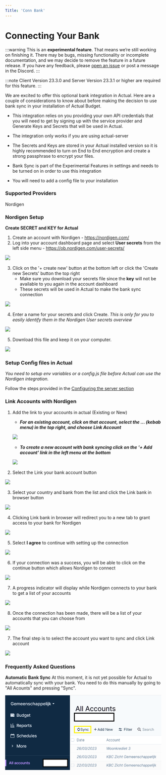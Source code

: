 ```yaml
---
Title: 'Conn Bank'
---
```


# Connecting Your Bank

:::warning
This is an **experimental feature**. That means we’re still working on finishing it. There may be bugs, missing functionality or incomplete documentation, and we may decide to remove the feature in a future release. If you have any feedback, please [open an issue](https://github.com/actualbudget/actual/issues) or post a message in the Discord.
:::

:::note
Client Version 23.3.0 and 
Server Version 23.3.1 or higher are required for this feature.
:::

We are excited to offer this optional bank integration in Actual. Here are a couple of considerations to know about before making the decision to use bank sync in your installation of Actual Budget.

- This integration relies on you providing your own API credentials that you will need to get by signing up with the service provider and Generate Keys and Secrets that will be used in Actual.

- The integration only works if you are using actual-server

- The Secrets and Keys are stored in your Actual installed version so it is highly recommended to turn on End to End encryption and create a strong passphrase to encrypt your files.

- Bank Sync is part of the Experimental Features in settings and needs to be turned on in order to use this integration

- You will need to add a config file to your installation

### Supported Providers
Nordigen

### Nordigen Setup

**Create SECRET and KEY for Actual**
1. Create an account with Nordigen - https://nordigen.com/
2. Log into your account dashboard page and select **User secrets** from the left side menu - https://ob.nordigen.com/user-secrets/

![](/static/img/connecting-your-bank/connecting-your-bank-nordigen-01.png)

3. Click on the '+ create new' button at the bottom left or click the 'Create new Secrets' button the top right
    - Make sure you download your secrets file since the **key** will not be available to you again in the account dashboard
    - These secrets will be used in Actual to make the bank sync connection

![](/static/img/connecting-your-bank/connecting-your-bank-nordigen-02.png)

4. Enter a name for your secrets and click Create. 
*This is only for you to easily identify them in the Nordigen User secrets overview*

![](/static/img/connecting-your-bank/connecting-your-bank-nordigen-03.png)

5. Download this file and keep it on your computer. 

![](/static/img/connecting-your-bank/connecting-your-bank-nordigen-04.png)

### Setup Config files in Actual  
*You need to setup env variables or a config.js file before Actual can use the Nordigen integration.*

Follow the steps provided in the [Configuring the server section](https://actualbudget.github.io/docs/Installing/Configuration)

### Link Accounts with Nordigen 
1. Add the link to your accounts in actual (Existing or New)  
    - ***For an existing account, click on that account, select the ... (kebab menu) in the top right, and choose Link Account***

    ![](/static/img/connecting-your-bank/connecting-your-bank-01.png)

    - ***To create a new account with bank syncing click on the '+ Add account' link in the left menu at the bottom***

    ![](/static/img/connecting-your-bank/connecting-your-bank-02.png)

2. Select the Link your bank account button

![](/static/img/connecting-your-bank/connecting-your-bank-03.png)

3. Select your country and bank from the list and click the Link bank in browser button

![](/static/img/connecting-your-bank/connecting-your-bank-04.png)

4. Clicking Link bank in browser will redirect you to a new tab to grant access to your bank for Nordigen

![](/static/img/connecting-your-bank/connecting-your-bank-05.png)

5. Select **I agree** to continue with setting up the connection

![](/static/img/connecting-your-bank/connecting-your-bank-06.png)

6. If your connection was a success, you will be able to click on the continue button which allows Nordigen to connect

![](/static/img/connecting-your-bank/connecting-your-bank-07.png)

7. A progress indicator will display while Nordigen connects to your bank to get a list of your accounts

![](/static/img/connecting-your-bank/connecting-your-bank-08.png)

8. Once the connection has been made, there will be a list of your accounts that you can choose from

![](/static/img/connecting-your-bank/connecting-your-bank-09.png)

7. The final step is to select the account you want to sync and click Link account

![](/static/img/connecting-your-bank/connecting-your-bank-10.png)


### Frequently Asked Questions
**Automatic Bank Sync**
At this moment, it is not yet possible for Actual to automatically sync with your bank. You need to do this manually by going to "All Acounts" and pressing "Sync". 

![](/static/img/connecting-your-bank/syncing-with-your-bank.png)

